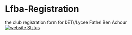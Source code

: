 # Lfba-Registration
the club registration form for DET//Lycee Fathel Ben Achour
[![website Status](https://api.netlify.com/api/v1/badges/de273b43-5ec9-4a2f-9b9b-1e9dbd01a351/deploy-status)](https://app.netlify.com/sites/sagil/deploys)
